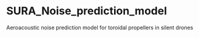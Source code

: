 # SURA_Noise_prediction_model
Aeroacoustic noise prediction model for toroidal propellers in silent drones
